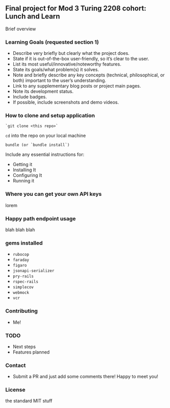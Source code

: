 ## Final project for Mod 3 Turing 2208 cohort: Lunch and Learn

Brief overview

### Learning Goals (requested section 1)
- Describe very briefly but clearly what the project does.
- State if it is out-of-the-box user-friendly, so it’s clear to the user.
- List its most useful/innovative/noteworthy features.
- State its goals/what problem(s) it solves.
- Note and briefly describe any key concepts (technical, philosophical, or both) important to the user’s understanding.
- Link to any supplementary blog posts or project main pages.
- Note its development status.
- Include badges.
- If possible, include screenshots and demo videos.

### How to clone and setup application
```
`git clone <this repo>`
```

`cd` into the repo on your local machine

```
bundle (or `bundle install`)
```

Include any essential instructions for:
- Getting it
- Installing It
- Configuring It
- Running it

### Where you can get your own API keys

lorem

### Happy path endpoint usage

blah blah blah

### gems installed

- `rubocop`
- `faraday`
- `figaro`
- `jsonapi-serializer`
- `pry-rails`
- `rspec-rails`
- `simplecov`
- `webmock`
- `vcr`

### Contributing
- Me!

### TODO
- Next steps
- Features planned

### Contact
- Submit a PR and just add some comments there! Happy to meet you!

### License
the standard MIT stuff
